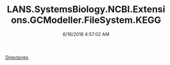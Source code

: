 ﻿---
title: LANS.SystemsBiology.NCBI.Extensions.GCModeller.FileSystem.KEGG
date: 6/16/2016 4:57:02 AM
---

[Directories](T-LANS.SystemsBiology.NCBI.Extensions.GCModeller.FileSystem.KEGG.Directories.html)
